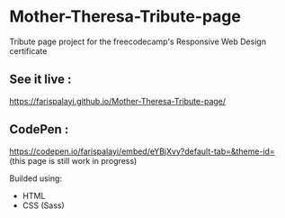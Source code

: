 # Mother-Theresa-Tribute-page

Tribute page project for the freecodecamp's Responsive Web Design certificate <br>
## See it live :
https://farispalayi.github.io/Mother-Theresa-Tribute-page/ <br>
## CodePen :
https://codepen.io/farispalayi/embed/eYBjXvy?default-tab=&theme-id= <br>
(this page is still work in progress)

  Builded using:
  - HTML
  - CSS (Sass)
